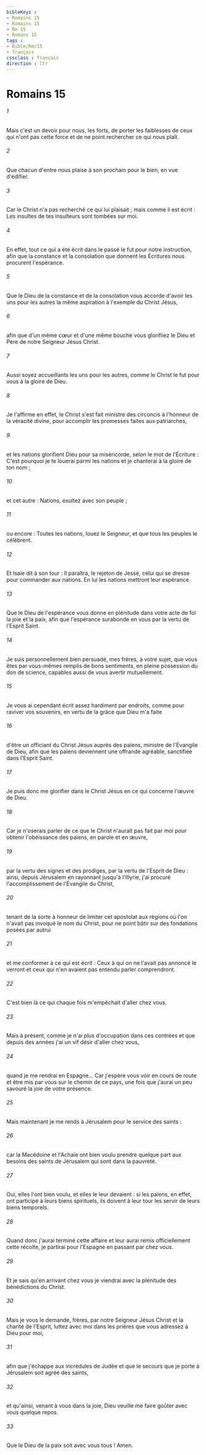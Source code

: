 ```yaml
---
bibleKeys : 
- Romains 15
- Romains 15
- Rm 15
- Romans 15
tags : 
- Bible/Rm/15
- français
cssclass : français
direction : ltr
---
```


# Romains 15

###### 1
Mais c'est un devoir pour nous, les forts, de porter les faiblesses de ceux qui n'ont pas cette force et de ne point rechercher ce qui nous plaît. 
###### 2
Que chacun d'entre nous plaise à son prochain pour le bien, en vue d'édifier. 
###### 3
Car le Christ n'a pas recherché ce qui lui plaisait ; mais comme il est écrit : Les insultes de tes insulteurs sont tombées sur moi. 
###### 4
En effet, tout ce qui a été écrit dans le passé le fut pour notre instruction, afin que la constance et la consolation que donnent les Écritures nous procurent l'espérance. 
###### 5
Que le Dieu de la constance et de la consolation vous accorde d'avoir les uns pour les autres la même aspiration à l'exemple du Christ Jésus, 
###### 6
afin que d'un même cœur et d'une même bouche vous glorifiiez le Dieu et Père de notre Seigneur Jésus Christ. 
###### 7
Aussi soyez accueillants les uns pour les autres, comme le Christ le fut pour vous à la gloire de Dieu. 
###### 8
Je l'affirme en effet, le Christ s'est fait ministre des circoncis à l'honneur de la véracité divine, pour accomplir les promesses faites aux patriarches, 
###### 9
et les nations glorifient Dieu pour sa miséricorde, selon le mot de l'Écriture : C'est pourquoi je te louerai parmi les nations et je chanterai à la gloire de ton nom ; 
###### 10
et cet autre : Nations, exultez avec son peuple ; 
###### 11
ou encore : Toutes les nations, louez le Seigneur, et que tous les peuples le célèbrent. 
###### 12
Et Isaïe dit à son tour : Il paraîtra, le rejeton de Jessé, celui qui se dresse pour commander aux nations. En lui les nations mettront leur espérance. 
###### 13
Que le Dieu de l'espérance vous donne en plénitude dans votre acte de foi la joie et la paix, afin que l'espérance surabonde en vous par la vertu de l'Esprit Saint. 
###### 14
Je suis personnellement bien persuadé, mes frères, à votre sujet, que vous êtes par vous-mêmes remplis de bons sentiments, en pleine possession du don de science, capables aussi de vous avertir mutuellement. 
###### 15
Je vous ai cependant écrit assez hardiment par endroits, comme pour raviver vos souvenirs, en vertu de la grâce que Dieu m'a faite 
###### 16
d'être un officiant du Christ Jésus auprès des païens, ministre de l'Évangile de Dieu, afin que les païens deviennent une offrande agréable, sanctifiée dans l'Esprit Saint. 
###### 17
Je puis donc me glorifier dans le Christ Jésus en ce qui concerne l'œuvre de Dieu. 
###### 18
Car je n'oserais parler de ce que le Christ n'aurait pas fait par moi pour obtenir l'obéissance des païens, en parole et en œuvre, 
###### 19
par la vertu des signes et des prodiges, par la vertu de l'Esprit de Dieu : ainsi, depuis Jérusalem en rayonnant jusqu'à l'Illyrie, j'ai procuré l'accomplissement de l'Évangile du Christ, 
###### 20
tenant de la sorte à honneur de limiter cet apostolat aux régions où l'on n'avait pas invoqué le nom du Christ, pour ne point bâtir sur des fondations posées par autrui 
###### 21
et me conformer à ce qui est écrit : Ceux à qui on ne l'avait pas annoncé le verront et ceux qui n'en avaient pas entendu parler comprendront. 
###### 22
C'est bien là ce qui chaque fois m'empêchait d'aller chez vous. 
###### 23
Mais à présent, comme je n'ai plus d'occupation dans ces contrées et que depuis des années j'ai un vif désir d'aller chez vous, 
###### 24
quand je me rendrai en Espagne... Car j'espère vous voir en cours de route et être mis par vous sur le chemin de ce pays, une fois que j'aurai un peu savouré la joie de votre présence. 
###### 25
Mais maintenant je me rends à Jérusalem pour le service des saints : 
###### 26
car la Macédoine et l'Achaïe ont bien voulu prendre quelque part aux besoins des saints de Jérusalem qui sont dans la pauvreté. 
###### 27
Oui, elles l'ont bien voulu, et elles le leur devaient : si les païens, en effet, ont participé à leurs biens spirituels, ils doivent à leur tour les servir de leurs biens temporels. 
###### 28
Quand donc j'aurai terminé cette affaire et leur aurai remis officiellement cette récolte, je partirai pour l'Espagne en passant par chez vous. 
###### 29
Et je sais qu'en arrivant chez vous je viendrai avec la plénitude des bénédictions du Christ. 
###### 30
Mais je vous le demande, frères, par notre Seigneur Jésus Christ et la charité de l'Esprit, luttez avec moi dans les prières que vous adressez à Dieu pour moi, 
###### 31
afin que j'échappe aux incrédules de Judée et que le secours que je porte à Jérusalem soit agréé des saints, 
###### 32
et qu'ainsi, venant à vous dans la joie, Dieu veuille me faire goûter avec vous quelque repos. 
###### 33
Que le Dieu de la paix soit avec vous tous ! Amen. 

